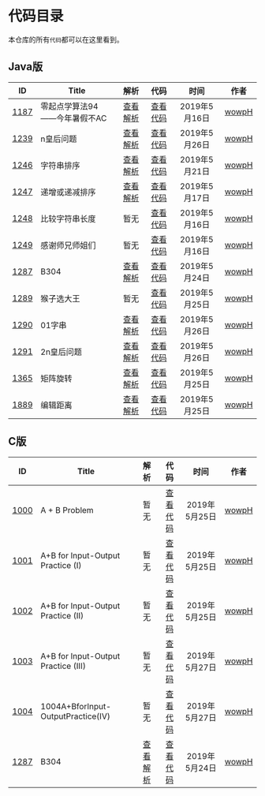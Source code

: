 # 代码目录

本仓库的所有`代码`都可以在这里看到。

## Java版

<!--建议将浏览器缩放比设为100%-->
|                            ID                            | Title                        |                                解析                                |                        代码                        |     时间      |               作者                |
| :------------------------------------------------------: | ---------------------------- | :----------------------------------------------------------------: | :------------------------------------------------: | :-----------: | :-------------------------------: |
| [1187](http://acm.wust.edu.cn/problem.php?id=1187&soj=0) | 零起点学算法94——今年暑假不AC | [查看解析](https://blog.csdn.net/pfdvnah/article/details/88859428) |  [查看代码](Java版/1100~1199/1187今年暑假不AC.md)  | 2019年5月16日 | [wowpH](https://github.com/wowpH) |
| [1239](http://acm.wust.edu.cn/problem.php?id=1239&soj=0) | n皇后问题                    | [查看解析](https://blog.csdn.net/pfdvnah/article/details/89031894) |   [查看代码](Java版/1200~1299/1239n皇后问题.md)    | 2019年5月26日 | [wowpH](https://github.com/wowpH) |
| [1246](http://acm.wust.edu.cn/problem.php?id=1246&soj=0) | 字符串排序                   | [查看解析](https://blog.csdn.net/pfdvnah/article/details/90051981) |   [查看代码](Java版/1200~1299/1246字符串排序.md)   | 2019年5月21日 | [wowpH](https://github.com/wowpH) |
| [1247](http://acm.wust.edu.cn/problem.php?id=1247&soj=0) | 递增或递减排序               | [查看解析](https://blog.csdn.net/pfdvnah/article/details/90074704) | [查看代码](Java版/1200~1299/1247递增或递减排序.md) | 2019年5月17日 | [wowpH](https://github.com/wowpH) |
| [1248](http://acm.wust.edu.cn/problem.php?id=1248&soj=0) | 比较字符串长度               |                                暂无                                | [查看代码](Java版/1200~1299/1248比较字符串长度.md) | 2019年5月16日 | [wowpH](https://github.com/wowpH) |
| [1249](http://acm.wust.edu.cn/problem.php?id=1249&soj=0) | 感谢师兄师姐们               |                                暂无                                | [查看代码](Java版/1200~1299/1249感谢师兄师姐们.md) | 2019年5月16日 | [wowpH](https://github.com/wowpH) |
| [1287](http://acm.wust.edu.cn/problem.php?id=1287&soj=0) | B304                         | [查看解析](https://blog.csdn.net/pfdvnah/article/details/90485994) |      [查看代码](Java版/1200~1299/1287B304.md)      | 2019年5月24日 | [wowpH](https://github.com/wowpH) |
| [1289](http://acm.wust.edu.cn/problem.php?id=1289&soj=0) | 猴子选大王                   |                                暂无                                |   [查看代码](Java版/1200~1299/1289猴子选大王.md)   | 2019年5月25日 | [wowpH](https://github.com/wowpH) |
| [1290](http://acm.wust.edu.cn/problem.php?id=1290&soj=0) | 01字串                       | [查看解析](https://blog.csdn.net/pfdvnah/article/details/90575869) |     [查看代码](Java版/1200~1299/129001字串.md)     | 2019年5月26日 | [wowpH](https://github.com/wowpH) |
| [1291](http://acm.wust.edu.cn/problem.php?id=1291&soj=0) | 2n皇后问题                   | [查看解析](https://blog.csdn.net/pfdvnah/article/details/90580214) |   [查看代码](Java版/1200~1299/12912n皇后问题.md)   | 2019年5月26日 | [wowpH](https://github.com/wowpH) |
| [1365](http://acm.wust.edu.cn/problem.php?id=1365&soj=0) | 矩阵旋转                     | [查看解析](https://blog.csdn.net/pfdvnah/article/details/90544373) |    [查看代码](Java版/1300~1399/1365矩阵旋转.md)    | 2019年5月25日 | [wowpH](https://github.com/wowpH) |
| [1889](http://acm.wust.edu.cn/problem.php?id=1889&soj=0) | 编辑距离                     | [查看解析](https://blog.csdn.net/pfdvnah/article/details/90527366) |    [查看代码](Java版/1800~1899/1889编辑距离.md)    | 2019年5月25日 | [wowpH](https://github.com/wowpH) |

## C版

<!--建议将浏览器缩放比设为100%-->
|                            ID                            | Title                               |                                解析                                |                               代码                               |     时间      |               作者                |
| :------------------------------------------------------: | ----------------------------------- | :----------------------------------------------------------------: | :--------------------------------------------------------------: | :-----------: | :-------------------------------: |
| [1000](http://acm.wust.edu.cn/problem.php?id=1000&soj=0) | A + B Problem                       |                                暂无                                |           [查看代码](C版/1000~1099/1000A+BProblem.md)            | 2019年5月25日 | [wowpH](https://github.com/wowpH) |
| [1001](http://acm.wust.edu.cn/problem.php?id=1001&soj=0) | A+B for Input-Output Practice (I)   |                                暂无                                |  [查看代码](C版/1000~1099/1001A+BforInput-OutputPractice(I).md)  | 2019年5月25日 | [wowpH](https://github.com/wowpH) |
| [1002](http://acm.wust.edu.cn/problem.php?id=1002&soj=0) | A+B for Input-Output Practice (II)  |                                暂无                                | [查看代码](C版/1000~1099/1002A+BforInput-OutputPractice(II).md)  | 2019年5月25日 | [wowpH](https://github.com/wowpH) |
| [1003](http://acm.wust.edu.cn/problem.php?id=1003&soj=0) | A+B for Input-Output Practice (III) |                                暂无                                | [查看代码](C版/1000~1099/1003A+BforInput-OutputPractice(III).md) | 2019年5月27日 | [wowpH](https://github.com/wowpH) |
| [1004](http://acm.wust.edu.cn/problem.php?id=1004&soj=0) | 1004A+BforInput-OutputPractice(IV)  |                                暂无                                | [查看代码](C版/1000~1099/1004A+BforInput-OutputPractice(IV).md)  | 2019年5月27日 | [wowpH](https://github.com/wowpH) |
| [1287](http://acm.wust.edu.cn/problem.php?id=1287&soj=0) | B304                                | [查看解析](https://blog.csdn.net/pfdvnah/article/details/90485994) |              [查看代码](C版/1200~1299/1287B304.md)               | 2019年5月24日 | [wowpH](https://github.com/wowpH) |
